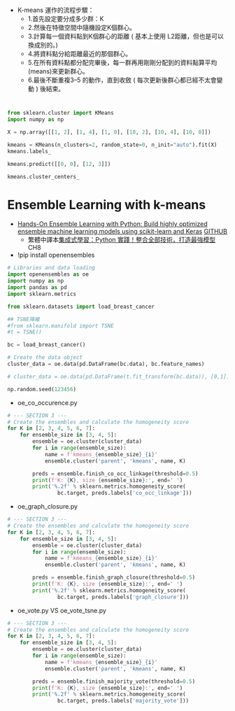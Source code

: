 #
- K-means 運作的流程步驟：
  - 1.首先設定要分成多少群：K
  - 2.然後在特徵空間中隨機設定K個群心。
  - 3.計算每一個資料點到K個群心的距離 ( 基本上使用 L2距離，但也是可以換成別的。)
  - 4.將資料點分給距離最近的那個群心。
  - 5.在所有資料點都分配完畢後，每一群再用剛剛分配到的資料點算平均(means)來更新群心。
  - 6.最後不斷重複3–5 的動作，直到收斂 ( 每次更新後群心都已經不太會變動 ) 後結束。
# 
```python
from sklearn.cluster import KMeans
import numpy as np

X = np.array([[1, 2], [1, 4], [1, 0], [10, 2], [10, 4], [10, 0]])

kmeans = KMeans(n_clusters=2, random_state=0, n_init="auto").fit(X)
kmeans.labels_

kmeans.predict([[0, 0], [12, 3]])

kmeans.cluster_centers_
```


# Ensemble Learning with k-means
- [Hands-On Ensemble Learning with Python: Build highly optimized ensemble machine learning models using scikit-learn and Keras](https://www.packtpub.com/product/hands-on-ensemble-learning-with-python/9781789612851) [GITHUB](https://github.com/PacktPublishing/Hands-On-Ensemble-Learning-with-Python)
  - 繁體中譯本[集成式學習：Python 實踐！整合全部技術，打造最強模型](https://www.tenlong.com.tw/products/9789863126942?list_name=srh) CH8
- !pip install openensembles
```python
# Libraries and data loading
import openensembles as oe
import numpy as np
import pandas as pd
import sklearn.metrics

from sklearn.datasets import load_breast_cancer

## TSNE降維
#from sklearn.manifold import TSNE
#t = TSNE()

bc = load_breast_cancer()

# Create the data object
cluster_data = oe.data(pd.DataFrame(bc.data), bc.feature_names)

# cluster_data = oe.data(pd.DataFrame(t.fit_transform(bc.data)), [0,1])

np.random.seed(123456)
```

- oe_co_occurence.py 
```python
# --- SECTION 3 ---
# Create the ensembles and calculate the homogeneity score
for K in [2, 3, 4, 5, 6, 7]:
    for ensemble_size in [3, 4, 5]:
        ensemble = oe.cluster(cluster_data)
        for i in range(ensemble_size):
            name = f'kmeans_{ensemble_size}_{i}'
            ensemble.cluster('parent', 'kmeans', name, K)

        preds = ensemble.finish_co_occ_linkage(threshold=0.5)
        print(f'K: {K}, size {ensemble_size}:', end=' ')
        print('%.2f' % sklearn.metrics.homogeneity_score(
                bc.target, preds.labels['co_occ_linkage']))
```

- oe_graph_closure.py 
```python
# --- SECTION 3 ---
# Create the ensembles and calculate the homogeneity score
for K in [2, 3, 4, 5, 6, 7]:
    for ensemble_size in [3, 4, 5]:
        ensemble = oe.cluster(cluster_data)
        for i in range(ensemble_size):
            name = f'kmeans_{ensemble_size}_{i}'
            ensemble.cluster('parent', 'kmeans', name, K)

        preds = ensemble.finish_graph_closure(threshold=0.5)
        print(f'K: {K}, size {ensemble_size}:', end=' ')
        print('%.2f' % sklearn.metrics.homogeneity_score(
                bc.target, preds.labels['graph_closure']))
```

- oe_vote.py  VS oe_vote_tsne.py 
```python
# --- SECTION 3 ---
# Create the ensembles and calculate the homogeneity score
for K in [2, 3, 4, 5, 6, 7]:
    for ensemble_size in [3, 4, 5]:
        ensemble = oe.cluster(cluster_data)
        for i in range(ensemble_size):
            name = f'kmeans_{ensemble_size}_{i}'
            ensemble.cluster('parent', 'kmeans', name, K)

        preds = ensemble.finish_majority_vote(threshold=0.5)
        print(f'K: {K}, size {ensemble_size}:', end=' ')
        print('%.2f' % sklearn.metrics.homogeneity_score(
                bc.target, preds.labels['majority_vote']))
```


